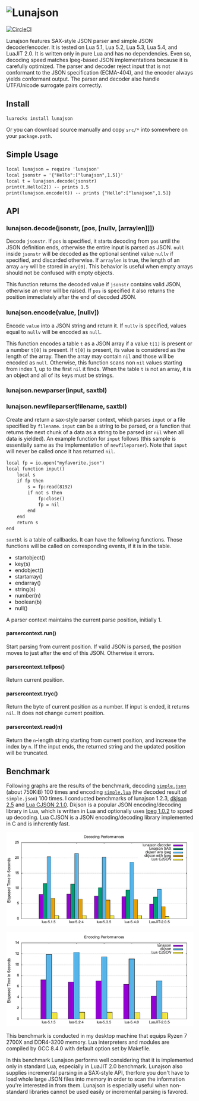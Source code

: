 # ![Lunajson](logo/lunajson.png)
[![CircleCI](https://circleci.com/gh/grafi-tt/lunajson.svg?style=shield)](https://circleci.com/gh/grafi-tt/lunajson)

Lunajson features SAX-style JSON parser and simple JSON decoder/encoder. It is tested on Lua 5.1, Lua 5.2, Lua 5.3, Lua 5.4, and LuaJIT 2.0.
It is written only in pure Lua and has no dependencies. Even so, decoding speed matches lpeg-based JSON implementations because it is carefully optimized.
The parser and decoder reject input that is not conformant to the JSON specification (ECMA-404), and the encoder always yields conformant output.
The parser and decoder also handle UTF/Unicode surrogate pairs correctly.

## Install
	luarocks install lunajson

Or you can download source manually and copy `src/*` into somewhere on your `package.path`.

## Simple Usage
	local lunajson = require 'lunajson'
	local jsonstr = '{"Hello":["lunajson",1.5]}'
	local t = lunajson.decode(jsonstr)
	print(t.Hello[2]) -- prints 1.5
	print(lunajson.encode(t)) -- prints {"Hello":["lunajson",1.5]}

## API
### lunajson.decode(jsonstr, [pos, [nullv, [arraylen]]])
Decode `jsonstr`. If `pos` is specified, it starts decoding from `pos` until the JSON definition ends, otherwise the entire input is parsed as JSON. `null` inside `jsonstr` will be decoded as the optional sentinel value `nullv` if specified, and discarded otherwise. If `arraylen` is true, the length of an array `ary` will be stored in `ary[0]`. This behavior is useful when empty arrays should not be confused with empty objects.

This function returns the decoded value if `jsonstr` contains valid JSON,  otherwise an error will be raised. If `pos` is specified it also returns the position immediately after the end of decoded JSON.

### lunajson.encode(value, [nullv])
Encode `value` into a JSON string and return it. If `nullv` is specified, values equal to `nullv` will be encoded as `null`.

This function encodes a table `t` as a JSON array if a value `t[1]` is present or a number `t[0]` is present. If `t[0]` is present, its value is considered as the length of the array. Then the array may contain `nil` and those will be encoded as `null`. Otherwise, this function scans non `nil` values starting from index 1, up to the first `nil` it finds. When the table `t` is not an array, it is an object and all of its keys must be strings.

### lunajson.newparser(input, saxtbl)
### lunajson.newfileparser(filename, saxtbl)
Create and return a sax-style parser context, which parses `input` or a file specified by `filename`. `input` can be a string to be parsed, or a function that returns the next chunk of a data as a string to be parsed (or `nil` when all data is yielded). An example function for `input` follows (this sample is essentially same as the implementation of `newfileparser`). Note that `input` will never be called once it has returned `nil`.

	local fp = io.open("myfavorite.json")
	local function input()
		local s
		if fp then
			s = fp:read(8192)
			if not s then
				fp:close()
				fp = nil
			end
		end
		return s
	end

`saxtbl` is a table of callbacks. It can have the following functions. Those functions will be called on corresponding events, if it is in the table.

- startobject()
- key(s)
- endobject()
- startarray()
- endarray()
- string(s)
- number(n)
- boolean(b)
- null()

A parser context maintains the current parse position, initially 1.

#### parsercontext.run()
Start parsing from current position. If valid JSON is parsed, the position moves to just after the end of this JSON. Otherwise it errors.

#### parsercontext.tellpos()
Return current position.

#### parsercontext.tryc()
Return the byte of current position as a number. If input is ended, it returns `nil`. It does not change current position.

#### parsercontext.read(n)
Return the `n`-length string starting from current position, and increase the index by `n`. If the input ends, the returned string and the updated position will be truncated.

## Benchmark
Following graphs are the results of the benchmark, decoding [`simple.json`](test/decodeparse/benchjson/simple.json) (about 750KiB) 100 times and encoding [`simple.lua`](test/encode/benchdata/simple.lua) (the decoded result of `simple.json`) 100 times. I conducted benchmarks of lunajson 1.2.3, [dkjson 2.5](http://dkolf.de/src/dkjson-lua.fsl/home) and [Lua CJSON 2.1.0](http://www.kyne.com.au/~mark/software/lua-cjson.php). Dkjson is a popular JSON encoding/decoding library in Lua, which is written in Lua and optionally uses [lpeg 1.0.2](http://www.inf.puc-rio.br/~roberto/lpeg/) to spped up decoding. Lua CJSON is a JSON encoding/decoding library implemented in C and is inherently fast.

![The graph of decoding benchmark results](result/decode-simple.png)

![The graph of encoding benchmark results](result/encode-simple.png)

This benchmark is conducted in my desktop machine that equips Ryzen 7 2700X and DDR4-3200 memory. Lua interpreters and modules are compiled by GCC 8.4.0 with default option set by Makefile.

In this benchmark Lunajson performs well considering that it is implemented only in standard Lua, especially in LuaJIT 2.0 benchmark. Lunajson also supplies incremental parsing in a SAX-style API, therfore you don't have to load whole large JSON files into memory in order to scan the information you're interested in from them. Lunajson is especially useful when non-standard libraries cannot be used easily or incremental parsing is favored.
